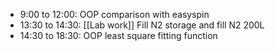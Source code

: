 - 9:00 to 12:00: OOP comparison with easyspin
- 13:30 to 14:30: [[Lab work]] Fill N2 storage and fill N2 200L
- 14:30 to 18:30: OOP least square fitting function